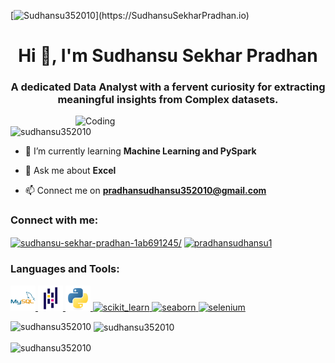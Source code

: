 [![Sudhansu352010](https://1.bp.blogspot.com/-7A4WynwLsM...)](https://SudhansuSekharPradhan.io)

<h1 align="center">Hi 👋, I'm Sudhansu Sekhar Pradhan</h1>
<h3 align="center">A dedicated Data Analyst with a fervent curiosity for extracting meaningful insights from Complex datasets.</h3>
<img align="right" alt="Coding" width="400" src="https://blog.imarticus.org/wp-content/uploads/2019/05/daonline.gif">

<p align="left"> <img src="https://komarev.com/ghpvc/?username=sudhansu352010&label=Profile%20views&color=0e75b6&style=flat" alt="sudhansu352010" /> </p>

- 🌱 I’m currently learning **Machine Learning and PySpark**

- 💬 Ask me about **Excel**

- 📫 Connect me on **pradhansudhansu352010@gmail.com**

<h3 align="left">Connect with me:</h3>
<p align="left">
<a href="https://linkedin.com/in/sudhansu-sekhar-pradhan-1ab691245/" target="blank"><img align="center" src="https://raw.githubusercontent.com/rahuldkjain/github-profile-readme-generator/master/src/images/icons/Social/linked-in-alt.svg" alt="sudhansu-sekhar-pradhan-1ab691245/" height="30" width="40" /></a>
<a href="https://www.hackerrank.com/pradhansudhansu1" target="blank"><img align="center" src="https://raw.githubusercontent.com/rahuldkjain/github-profile-readme-generator/master/src/images/icons/Social/hackerrank.svg" alt="pradhansudhansu1" height="30" width="40" /></a>
</p>

<h3 align="left">Languages and Tools:</h3>
<p align="left"> <a href="https://www.mysql.com/" target="_blank" rel="noreferrer"> <img src="https://raw.githubusercontent.com/devicons/devicon/master/icons/mysql/mysql-original-wordmark.svg" alt="mysql" width="40" height="40"/> </a> <a href="https://pandas.pydata.org/" target="_blank" rel="noreferrer"> <img src="https://raw.githubusercontent.com/devicons/devicon/2ae2a900d2f041da66e950e4d48052658d850630/icons/pandas/pandas-original.svg" alt="pandas" width="40" height="40"/> </a> <a href="https://www.python.org" target="_blank" rel="noreferrer"> <img src="https://raw.githubusercontent.com/devicons/devicon/master/icons/python/python-original.svg" alt="python" width="40" height="40"/> </a> <a href="https://scikit-learn.org/" target="_blank" rel="noreferrer"> <img src="https://upload.wikimedia.org/wikipedia/commons/0/05/Scikit_learn_logo_small.svg" alt="scikit_learn" width="40" height="40"/> </a> <a href="https://seaborn.pydata.org/" target="_blank" rel="noreferrer"> <img src="https://seaborn.pydata.org/_images/logo-mark-lightbg.svg" alt="seaborn" width="40" height="40"/> </a> <a href="https://www.selenium.dev" target="_blank" rel="noreferrer"> <img src="https://raw.githubusercontent.com/detain/svg-logos/780f25886640cef088af994181646db2f6b1a3f8/svg/selenium-logo.svg" alt="selenium" width="40" height="40"/> </a> </p>

<p><img align="left" src="https://github-readme-stats.vercel.app/api/top-langs?username=sudhansu352010&show_icons=true&locale=en&layout=compact" alt="sudhansu352010" /></p>

<p>&nbsp;<img align="center" src="https://github-readme-stats.vercel.app/api?username=sudhansu352010&show_icons=true&locale=en" alt="sudhansu352010" /></p>

<p><img align="center" src="https://github-readme-streak-stats.herokuapp.com/?user=sudhansu352010&" alt="sudhansu352010" /></p>

